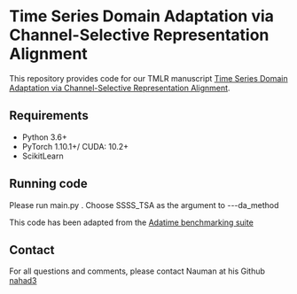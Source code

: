 # Time Series Domain Adaptation via Channel-Selective Representation Alignment



This repository provides code for our TMLR manuscript [Time Series Domain Adaptation via Channel-Selective Representation Alignment](https://openreview.net/pdf?id=8C8LJIqF4y).

## Requirements

- Python 3.6+
- PyTorch 1.10.1+/ CUDA: 10.2+
- ScikitLearn  


## Running code

Please run main.py . Choose SSSS_TSA as the argument to ---da_method


This code has been adapted from the  [Adatime benchmarking suite ](https://github.com/emadeldeen24/AdaTime)


## Contact

For all questions and comments, please contact Nauman at his Github [nahad3](https://github.com/nahad3) 

